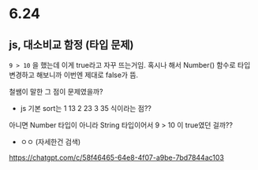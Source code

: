 # 6.24

## js, 대소비교 함정 (타입 문제)
`9 > 10` 을 했는데 이게 true라고 자꾸 뜨는거임.
혹시나 해서 Number() 함수로 타입 변경하고 해보니까 이번엔 제대로 false가 뜸.

철쌤이 말한 그 점이 문제였을까?
- js 기본 sort는 1 13 2 23 3 35 식이라는 점??

아니면 Number 타입이 아니라 String 타입이어서 9 > 10 이 true였던 걸까??
- ㅇㅇ (자세한건 검색)

https://chatgpt.com/c/58f46465-64e8-4f07-a9be-7bd7844ac103
